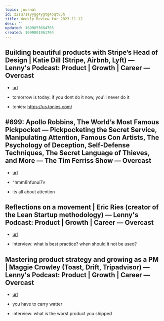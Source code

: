 ```yaml
---
topic: journal
id: z2su71ayygg4ygtg4pqtv3h
title: Weekly Review for 2023-11-12
desc: ''
updated: 1699853684705
created: 1699801961764
---
```


## Building beautiful products with Stripe’s Head of Design | Katie Dill (Stripe, Airbnb, Lyft) — Lenny's Podcast: Product | Growth | Career — Overcast
- [url](https://www.notion.so/Building-beautiful-products-with-Stripe-s-Head-of-Design-Katie-Dill-Stripe-Airbnb-Lyft-Lenny-b648d0226f074af9960c8fa027efa9ca?pvs=4)

- tomorrow is today: if you dont do it now, you'll never do it
- tonies: https://us.tonies.com/

## #699: Apollo Robbins, The World’s Most Famous Pickpocket — Pickpocketing the Secret Service, Manipulating Attention, Famous Con Artists, The Psychology of Deception, Self-Defense Techniques, The Secret Language of Thieves, and More — The Tim Ferriss Show — Overcast
- [url](https://www.notion.so/699-Apollo-Robbins-The-World-s-Most-Famous-Pickpocket-Pickpocketing-the-Secret-Service-Manipula-95ec50c6a1e94031b340a81f4e9d5b94?pvs=4)
-  ^hmm8hfunui7v

- its all about attention

## Reflections on a movement | Eric Ries (creator of the Lean Startup methodology) — Lenny's Podcast: Product | Growth | Career — Overcast
- [url](https://www.notion.so/Reflections-on-a-movement-Eric-Ries-creator-of-the-Lean-Startup-methodology-Lenny-s-Podcast-P-f0aee089e8b34debb6edc63716659097?pvs=4)

- interview: what is best practice? when should it not be used?

## Mastering product strategy and growing as a PM | Maggie Crowley (Toast, Drift, Tripadvisor) — Lenny's Podcast: Product | Growth | Career — Overcast
- [url](https://www.notion.so/Mastering-product-strategy-and-growing-as-a-PM-Maggie-Crowley-Toast-Drift-Tripadvisor-Lenny--c676b9c0641842d7840551fc345236f4?pvs=4)

- you have to carry watter
- interview: what is the worst product you shipped
